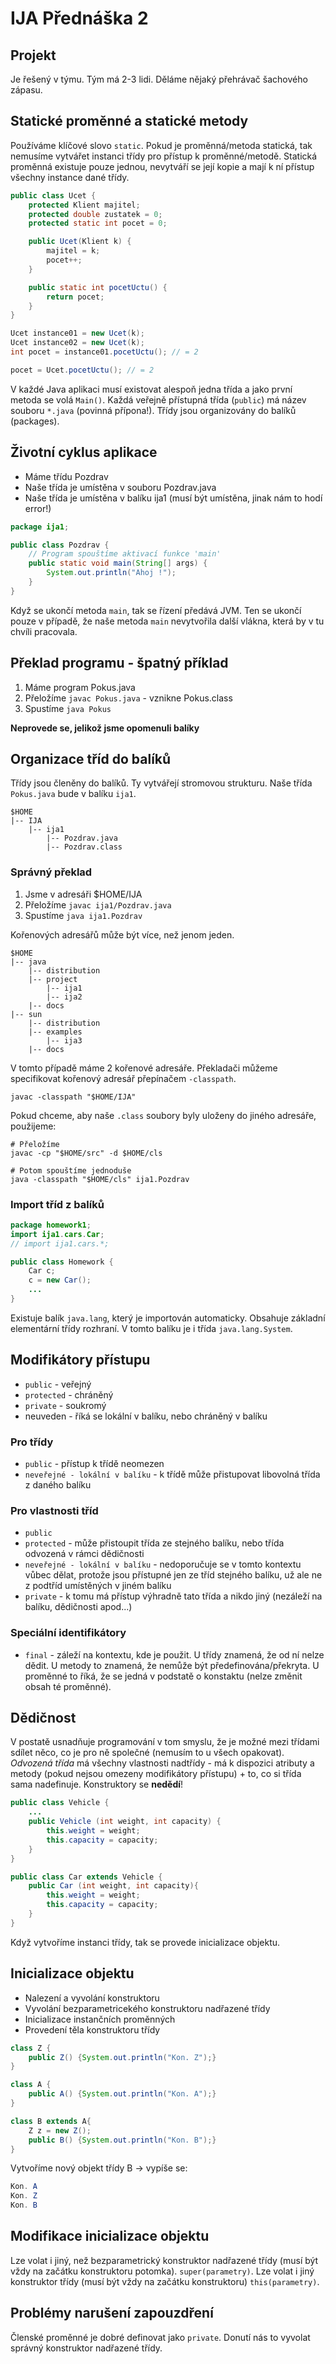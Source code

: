 # IJA Přednáška 2

## Projekt
Je řešený v týmu. Tým má 2-3 lidi. Děláme nějaký přehrávač šachového zápasu.

## Statické proměnné a statické metody
Používáme klíčové slovo `static`. Pokud je proměnná/metoda statická, tak nemusíme vytvářet instanci třídy pro přístup k proměnné/metodě. Statická proměnná existuje pouze jednou, nevytváří se její kopie a mají k ní přístup všechny instance dané třídy.

```java
public class Ucet {
	protected Klient majitel;
	protected double zustatek = 0; 
	protected static int pocet = 0;

	public Ucet(Klient k) {
		majitel = k;
		pocet++;
	}

	public static int pocetUctu() {
		return pocet;
	}
}
```
```java
Ucet instance01 = new Ucet(k);
Ucet instance02 = new Ucet(k);
int pocet = instance01.pocetUctu(); // = 2

pocet = Ucet.pocetUctu(); // = 2
```

V každé Java aplikaci musí existovat alespoň jedna třída a jako první metoda se volá `Main()`. Každá veřejně přístupná třída (`public`) má název souboru `*.java` (povinná přípona!). Třídy jsou organizovány do balíků (packages).

## Životní cyklus aplikace
- Máme třídu Pozdrav
- Naše třída je umístěna v souboru Pozdrav.java
- Naše třída je umístěna v balíku ija1 (musí být umístěna, jinak nám to hodí error!)

```java
package ija1;

public class Pozdrav {
	// Program spouštíme aktivací funkce 'main'
	public static void main(String[] args) {
		System.out.println("Ahoj !");
	}
}
```

Když se ukončí metoda `main`, tak se řízení předává JVM. Ten se ukončí pouze v případě, že naše metoda `main` nevytvořila další vlákna, která by v tu chvíli pracovala.

## Překlad programu - špatný příklad
1. Máme program Pokus.java
2. Přeložíme `javac Pokus.java` - vznikne Pokus.class
3. Spustíme `java Pokus`

**Neprovede se, jelikož jsme opomenuli balíky**

## Organizace tříd do balíků
Třídy jsou členěny do balíků. Ty vytvářejí stromovou strukturu. Naše třída `Pokus.java` bude v balíku `ija1`.
```
$HOME
|-- IJA
	|-- ija1
		|-- Pozdrav.java
		|-- Pozdrav.class
```
### Správný překlad
1. Jsme v adresáři $HOME/IJA
2. Přeložíme `javac ija1/Pozdrav.java`
3. Spustíme `java ija1.Pozdrav`

Kořenových adresářů může být více, než jenom jeden.

```
$HOME
|-- java
	|-- distribution
	|-- project
		|-- ija1
		|-- ija2
	|-- docs
|-- sun
	|-- distribution
	|-- examples
		|-- ija3
	|-- docs
```

V tomto případě máme 2 kořenové adresáře. Překladači můžeme specifikovat kořenový adresář přepínačem `-classpath`.

```shell
javac -classpath "$HOME/IJA"
```

Pokud chceme, aby naše `.class` soubory byly uloženy do jiného adresáře, použijeme:

```shell
# Přeložíme
javac -cp "$HOME/src" -d $HOME/cls

# Potom spouštíme jednoduše
java -classpath "$HOME/cls" ija1.Pozdrav
```

### Import tříd z balíků

```java
package homework1;
import ija1.cars.Car;
// import ija1.cars.*;

public class Homework {
	Car c;
	c = new Car();
	...
}
```

Existuje balík `java.lang`, který je importován automaticky. Obsahuje základní elementární třídy rozhraní. V tomto balíku je i třída `java.lang.System`.

## Modifikátory přístupu
- `public` - veřejný
- `protected` - chráněný
- `private` - soukromý
- neuveden - říká se lokální v balíku, nebo chráněný v balíku

### Pro třídy
- `public` - přístup k třídě neomezen
- `neveřejné - lokální v balíku` - k třídě může přistupovat libovolná třída z daného balíku

### Pro vlastnosti tříd
- `public`
- `protected` - může přistoupit třída ze stejného balíku, nebo třída odvozená v rámci dědičnosti
- `neveřejné - lokální v balíku` - nedoporučuje se v tomto kontextu vůbec dělat, protože jsou přístupné jen ze tříd stejného balíku, už ale ne z podtříd umístěných v jiném balíku
- `private` - k tomu má přístup výhradně tato třída a nikdo jiný (nezáleží na balíku, dědičnosti apod...)

### Speciální identifikátory
- `final` - záleží na kontextu, kde je použit. U třídy znamená, že od ní nelze dědit. U metody to znamená, že nemůže být předefinována/překryta. U proměnné to říká, že se jedná v podstatě o konstaktu (nelze změnit obsah té proměnné).

## Dědičnost
V postatě usnadňuje programování v tom smyslu, že je možné mezi třídami sdílet něco, co je pro ně společné (nemusím to u všech opakovat). _Odvozená třída_ má všechny vlastnosti nadtřídy - má k dispozici atributy a metody (pokud nejsou omezeny modifikátory přístupu) + to, co si třída sama nadefinuje. Konstruktory se **nedědí**!

```java
public class Vehicle {
	...
	public Vehicle (int weight, int capacity) {
		this.weight = weight;
		this.capacity = capacity;
	}
}

public class Car extends Vehicle {
	public Car (int weight, int capacity){
		this.weight = weight;
		this.capacity = capacity;
	}
}
```

Když vytvoříme instanci třídy, tak se provede inicializace objektu.

## Inicializace objektu
- Nalezení a vyvolání konstruktoru
- Vyvolání bezparametricekého konstruktoru nadřazené třídy
- Inicializace instančních proměnných
- Provedení těla konstruktoru třídy

```java
class Z {
	public Z() {System.out.println("Kon. Z");}
}

class A {
	public A() {System.out.println("Kon. A");}
}

class B extends A{
	Z z = new Z();
	public B() {System.out.println("Kon. B");}
}
```

Vytvoříme nový objekt třídy B -> vypíše se:

```java
Kon. A
Kon. Z
Kon. B

```

## Modifikace inicializace objektu
Lze volat i jiný, než bezparametrický konstruktor nadřazené třídy (musí být vždy na začátku konstruktoru potomka). `super(parametry)`. Lze volat i jiný konstruktor třídy (musí být vždy na začátku konstruktoru) `this(parametry)`.


## Problémy narušení zapouzdření
Členské proměnné je dobré definovat jako `private`. Donutí nás to vyvolat správný konstruktor nadřazené třídy. 